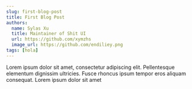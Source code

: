 ```yaml
---
slug: first-blog-post
title: First Blog Post
authors:
  name: Sylas Xu
  title: Maintainer of Shit UI
  url: https://github.com/xymzhs
  image_url: https://github.com/endiliey.png
tags: [hola]
---
```


Lorem ipsum dolor sit amet, consectetur adipiscing elit. Pellentesque elementum dignissim ultricies. Fusce rhoncus ipsum tempor eros aliquam consequat. Lorem ipsum dolor sit amet
